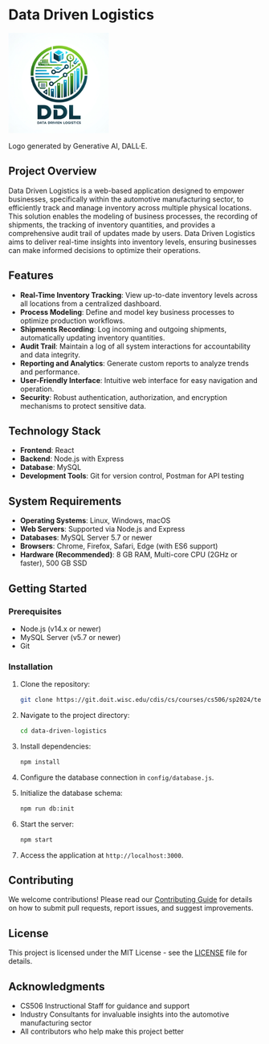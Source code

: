 # Data Driven Logistics

<img src="/assets/logo.png" alt="Data Driven Logistics Logo" width="200"/>

Logo generated by Generative AI, DALL·E.

## Project Overview

Data Driven Logistics is a web-based application designed to empower businesses, specifically within the automotive manufacturing sector, to efficiently track and manage inventory across multiple physical locations. This solution enables the modeling of business processes, the recording of shipments, the tracking of inventory quantities, and provides a comprehensive audit trail of updates made by users. Data Driven Logistics aims to deliver real-time insights into inventory levels, ensuring businesses can make informed decisions to optimize their operations.

## Features

- **Real-Time Inventory Tracking**: View up-to-date inventory levels across all locations from a centralized dashboard.
- **Process Modeling**: Define and model key business processes to optimize production workflows.
- **Shipments Recording**: Log incoming and outgoing shipments, automatically updating inventory quantities.
- **Audit Trail**: Maintain a log of all system interactions for accountability and data integrity.
- **Reporting and Analytics**: Generate custom reports to analyze trends and performance.
- **User-Friendly Interface**: Intuitive web interface for easy navigation and operation.
- **Security**: Robust authentication, authorization, and encryption mechanisms to protect sensitive data.

## Technology Stack

- **Frontend**: React
- **Backend**: Node.js with Express
- **Database**: MySQL
- **Development Tools**: Git for version control, Postman for API testing

## System Requirements

- **Operating Systems**: Linux, Windows, macOS
- **Web Servers**: Supported via Node.js and Express
- **Databases**: MySQL Server 5.7 or newer
- **Browsers**: Chrome, Firefox, Safari, Edge (with ES6 support)
- **Hardware (Recommended)**: 8 GB RAM, Multi-core CPU (2GHz or faster), 500 GB SSD

## Getting Started

### Prerequisites

- Node.js (v14.x or newer)
- MySQL Server (v5.7 or newer)
- Git

### Installation

1. Clone the repository:

   ```bash
   git clone https://git.doit.wisc.edu/cdis/cs/courses/cs506/sp2024/team/mondaywednesdaylecture/T_04/data-driven-logistics.git
   ```

2. Navigate to the project directory:

   ```bash
   cd data-driven-logistics
   ```

3. Install dependencies:

   ```bash
   npm install
   ```

4. Configure the database connection in `config/database.js`.

5. Initialize the database schema:

   ```bash
   npm run db:init
   ```

6. Start the server:

   ```bash
   npm start
   ```

7. Access the application at `http://localhost:3000`.

## Contributing

We welcome contributions! Please read our [Contributing Guide](CONTRIBUTING.md) for details on how to submit pull requests, report issues, and suggest improvements.

## License

This project is licensed under the MIT License - see the [LICENSE](LICENSE) file for details.

## Acknowledgments

- CS506 Instructional Staff for guidance and support
- Industry Consultants for invaluable insights into the automotive manufacturing sector
- All contributors who help make this project better
